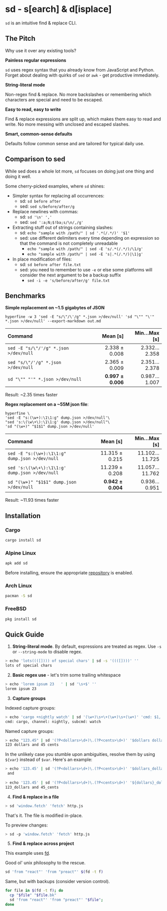 # sd - s[earch] & d[isplace]

`sd` is an intuitive find & replace CLI.

## The Pitch

Why use it over any existing tools?

**Painless regular expressions**

`sd` uses regex syntax that you already know from JavaScript and Python. Forget about dealing with quirks of `sed` or `awk` - get productive immediately.

**String-literal mode**

Non-regex find & replace. No more backslashes or remembering which characters are special and need to be escaped.

**Easy to read, easy to write**

Find & replace expressions are split up, which makes them easy to read and write. No more messing with unclosed and escaped slashes.

**Smart, common-sense defaults**

Defaults follow common sense and are tailored for typical daily use. 

## Comparison to sed

While sed does a whole lot more, `sd` focuses on doing just one thing and doing it well.

Some cherry-picked examples, where `sd` shines:

- Simpler syntax for replacing all occurrences:
  - sd: `sd before after`
  - sed: `sed s/before/after/g`
- Replace newlines with commas:
  - sd: `sd '\n' ','`
  - sed: `sed ':a;N;$!ba;s/\n/,/g'`
- Extracting stuff out of strings containing slashes:
  - sd: `echo "sample with /path/" | sd '.*(/.*/)' '$1'`
  - sed: use different delimiters every time depending on expression so that the command is not completely unreadable
    - `echo "sample with /path/" | sed -E 's/.*(/.*/)/\1/g'`
    - `echo "sample with /path/" | sed -E 's|.*(/.*/)|\1|g'`
- In place modification of files:
  - sd: `sd before after file.txt`
  - sed: you need to remember to use `-e` or else some platforms will consider the next argument to be a backup suffix
    - `sed -i -e 's/before/after/g' file.txt`
    
## Benchmarks

**Simple replacement on ~1.5 gigabytes of JSON**

`hyperfine -w 3 'sed -E "s/\"/\'/g" *.json >/dev/null' 'sd "\"" "\'" *.json >/dev/null' --export-markdown out.md`

| Command | Mean [s] | Min…Max [s] |
|:---|---:|---:|
| `sed -E "s/\"/'/g" *.json >/dev/null` | 2.338 ± 0.008 | 2.332…2.358 |
| `sed "s/\"/'/g" *.json >/dev/null` | 2.365 ± 0.009 | 2.351…2.378 |
| `sd "\"" "'" *.json >/dev/null` | **0.997 ± 0.006** | 0.987…1.007 |

Result: ~2.35 times faster

**Regex replacement on a ~55M json file**:

```
hyperfine \
'sed -E "s:(\w+):\1\1:g" dump.json >/dev/null'\
"sed 's:\(\w\+\):\1\1:g' dump.json >/dev/null"\
'sd "(\w+)" "$1$1" dump.json >/dev/null'
```

| Command | Mean [s] | Min…Max [s] |
|:---|---:|---:|
| `sed -E "s:(\w+):\1\1:g" dump.json >/dev/null` | 11.315 ± 0.215 | 11.102…11.725 |
| `sed 's:\(\w\+\):\1\1:g' dump.json >/dev/null` | 11.239 ± 0.208 | 11.057…11.762 |
| `sd "(\w+)" "$1$1" dump.json >/dev/null` | **0.942 ± 0.004** | 0.936…0.951 |

Result: ~11.93 times faster

## Installation

### Cargo

```sh
cargo install sd
```

### Alpine Linux

```sh
apk add sd
```
Before installing, ensure the appropriate [repository](https://pkgs.alpinelinux.org/packages?name=sd) is enabled.

### Arch Linux

```sh
pacman -S sd
```

### FreeBSD

```sh
pkg install sd
```

## Quick Guide

1. **String-literal mode**. By default, expressions are treated as regex. Use `-s` or `--string-mode` to disable regex.


```sh
> echo 'lots((([]))) of special chars' | sd -s '((([])))' ''
lots of special chars
```


2. **Basic regex use** - let's trim some trailing whitespace

```sh
> echo 'lorem ipsum 23   ' | sd '\s+$' ''
lorem ipsum 23
```

3. **Capture groups**

Indexed capture groups:

```sh
> echo 'cargo +nightly watch' | sd '(\w+)\s+\+(\w+)\s+(\w+)' 'cmd: $1, channel: $2, subcmd: $3'
cmd: cargo, channel: nightly, subcmd: watch
```

Named capture groups:

```sh
> echo "123.45" | sd '(?P<dollars>\d+)\.(?P<cents>\d+)' '$dollars dollars and $cents cents'
123 dollars and 45 cents
```

In the unlikely case you stumble upon ambiguities, resolve them by using `${var}` instead of `$var`. Here's an example:

```sh
> echo '123.45' | sd '(?P<dollars>\d+)\.(?P<cents>\d+)' '$dollars_dollars and $cents_cents'
 and 
 
> echo '123.45' | sd '(?P<dollars>\d+)\.(?P<cents>\d+)' '${dollars}_dollars and ${cents}_cents'
123_dollars and 45_cents
```

4. **Find & replace in a file**

```sh
> sd 'window.fetch' 'fetch' http.js
```

That's it. The file is modified in-place.

To preview changes:

```sh
> sd -p 'window.fetch' 'fetch' http.js 
```

5. **Find & replace across project**

This example uses [fd](https://github.com/sharkdp/fd).

Good ol' unix philosophy to the rescue.

```sh
sd 'from "react"' 'from "preact"' $(fd -t f)
```

Same, but with backups (consider version control).

```bash
for file in $(fd -t f); do
  cp "$file" "$file.bk"
  sd 'from "react"' 'from "preact"' "$file"; 
done
```
